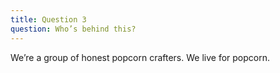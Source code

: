 ```yaml
---
title: Question 3
question: Who’s behind this?
---
```

We’re a group of honest popcorn crafters. We live for popcorn.
